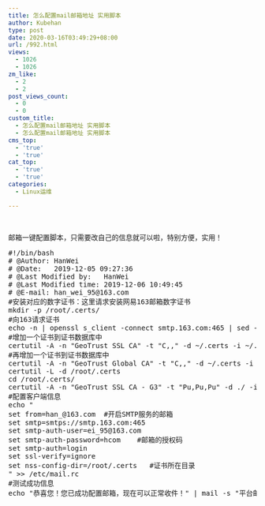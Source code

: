 ```yaml
---
title: 怎么配置mail邮箱地址 实用脚本
author: Kubehan
type: post
date: 2020-03-16T03:49:29+08:00
url: /992.html
views:
  - 1026
  - 1026
zm_like:
  - 2
  - 2
post_views_count:
  - 0
  - 0
custom_title:
  - 怎么配置mail邮箱地址 实用脚本
  - 怎么配置mail邮箱地址 实用脚本
cms_top:
  - 'true'
  - 'true'
cat_top:
  - 'true'
  - 'true'
categories:
  - Linux运维

---
```

&nbsp;

邮箱一键配置脚本，只需要改自己的信息就可以啦，特别方便，实用！

<pre class="brush:bash;toolbar:false;">#!/bin/bash
# @Author: HanWei
# @Date:   2019-12-05 09:27:36
# @Last Modified by:   HanWei
# @Last Modified time: 2019-12-06 10:49:45
# @E-mail: han_wei_95@163.com
#安装对应的数字证书：这里请求安装网易163邮箱数字证书
mkdir -p /root/.certs/
#向163请求证书
echo -n | openssl s_client -connect smtp.163.com:465 | sed -ne '/-BEGIN CERTIFICATE-/,/-END CERTIFICATE-/p' &gt; ~/.certs/163.crt
#增加一个证书到证书数据库中
certutil -A -n "GeoTrust SSL CA" -t "C,," -d ~/.certs -i ~/.certs/163.crt
#再增加一个证书到证书数据库中
certutil -A -n "GeoTrust Global CA" -t "C,," -d ~/.certs -i ~/.certs/163.crt
certutil -L -d /root/.certs
cd /root/.certs/
certutil -A -n "GeoTrust SSL CA - G3" -t "Pu,Pu,Pu" -d ./ -i 163.crt
#配置客户端信息
echo "
set from=han_@163.com  #开启SMTP服务的邮箱
set smtp=smtps://smtp.163.com:465
set smtp-auth-user=ei_95@163.com
set smtp-auth-password=hcom    #邮箱的授权码
set smtp-auth=login
set ssl-verify=ignore
set nss-config-dir=/root/.certs   #证书所在目录
" &gt;&gt; /etc/mail.rc
#测试成功信息
echo "恭喜您！您已成功配置邮箱，现在可以正常收件！" | mail -s "平台邮箱配置通知" 5@163.com</pre>

&nbsp;
